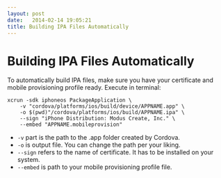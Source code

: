```yaml
---
layout: post
date:   2014-02-14 19:05:21
title: Building IPA Files Automatically
---
```


Building IPA Files Automatically
================================

To automatically build IPA files, make sure you have your certificate and mobile provisioning profile ready. Execute in terminal:

```
xcrun -sdk iphoneos PackageApplication \
    -v "cordova/platforms/ios/build/device/APPNAME.app" \
    -o $(pwd)"/cordova/platforms/ios/build/APPNAME.ipa" \
    --sign "iPhone Distribution: Modus Create, Inc." \
    --embed "APPNAME.mobileprovision"
```

* `-v` part is the path to the .app folder created by Cordova.
* `-o` is output file. You can change the path per your liking.
* `--sign` refers to the name of certificate. It has to be installed on your system. 
* `--embed` is path to your mobile provisioning profile file.